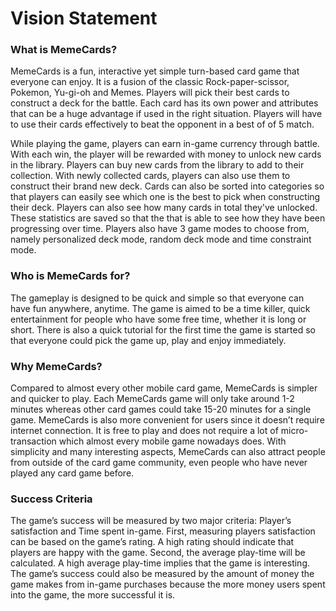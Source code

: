 # Vision Statement

### What is MemeCards?
MemeCards is a fun, interactive yet simple turn-based card game that everyone can enjoy. It is a fusion of the classic Rock-paper-scissor, Pokemon, Yu-gi-oh and Memes. Players will pick their best cards to construct a deck for the battle. Each card has its own power and attributes that can be a huge advantage if used in the right situation. Players will have to use their cards effectively to beat the opponent in a best of of 5 match. 

While playing the game, players can earn in-game currency through battle. With each win, the player will be rewarded with money to unlock new cards in the library. Players can buy new cards from the library to add to their collection. With newly collected cards, players can also use them to construct their brand new deck. Cards can also be sorted into categories so that players can easily see which one is the best to pick when constructing their deck. Players can also see how many cards in total they've unlocked. These statistics are saved so that the that is able to see how they have been progressing over time. Players also have 3 game modes to choose from, namely personalized deck mode, random deck mode and time constraint mode.

### Who is MemeCards for?
The gameplay is designed to be quick and simple so that everyone can have fun anywhere, anytime. The game is aimed to be a time killer, quick entertainment for people who have some free time, whether it is long or short. There is also a quick tutorial for the first time the game is started so that everyone could pick the game up, play and enjoy immediately.

### Why MemeCards?
Compared to almost every other mobile card game, MemeCards is simpler and quicker to play. Each MemeCards game will only take around 1-2 minutes whereas other card games could take 15-20 minutes for a single game. MemeCards is also more convenient for users since it doesn’t require internet connection. It is free to play and does not require a lot of micro-transaction which almost every mobile game nowadays does. With simplicity and many interesting aspects, MemeCards can also attract people from outside of the card game community, even people who have never played any card game before.

### Success Criteria
The game’s success will be measured by two major criteria: Player’s satisfaction and Time spent in-game. First, measuring players satisfaction can be based on the game’s rating. A high rating should indicate that players are happy with the game. Second, the average play-time will be calculated. A high average play-time implies that the game is interesting. The game’s success could also be measured by the amount of money the game makes from in-game purchases because the more money users spent into the game, the more successful it is.
